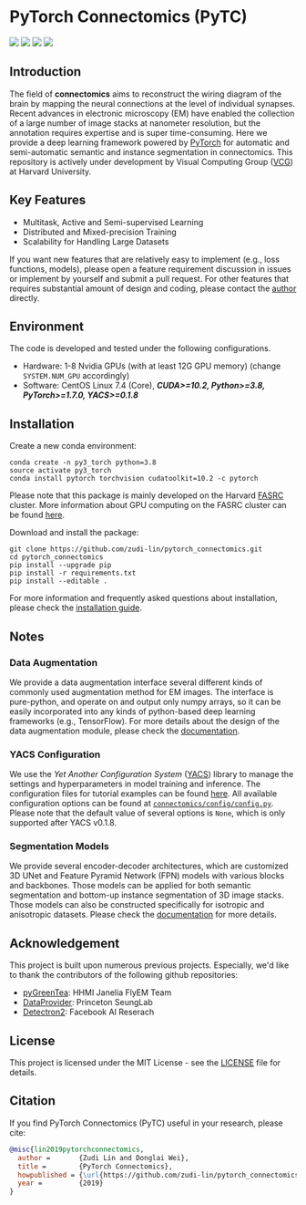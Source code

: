 # PyTorch Connectomics (PyTC)

<p align="left">
    <a href="https://www.python.org/">
      <img src="https://img.shields.io/badge/Python-3.8-ff69b4.svg" /></a>
    <a href= "https://pytorch.org/">
      <img src="https://img.shields.io/badge/PyTorch-1.7-2BAF2B.svg" /></a>
    <a href= "https://github.com/zudi-lin/pytorch_connectomics/blob/master/LICENSE">
      <img src="https://img.shields.io/badge/License-MIT-blue.svg" /></a>
    <a href= "https://zudi-lin.github.io/pytorch_connectomics/build/html/index.html">
      <img src="https://img.shields.io/badge/Documentation-Latest-2BAF2B.svg" /></a>
</p>

## Introduction

The field of **connectomics** aims to reconstruct the wiring diagram of the brain by mapping the neural connections at the level of individual synapses. Recent advances in electronic microscopy (EM) have enabled the collection of a large number of image stacks at nanometer resolution, but the annotation requires expertise and is super time-consuming. Here we provide a deep learning framework powered by [PyTorch](https://pytorch.org/) for automatic and semi-automatic semantic and instance segmentation in connectomics. This repository is actively under development by Visual Computing Group ([VCG](https://vcg.seas.harvard.edu)) at Harvard University.

## Key Features

- Multitask, Active and Semi-supervised Learning
- Distributed and Mixed-precision Training
- Scalability for Handling Large Datasets

If you want new features that are relatively easy to implement (e.g., loss functions, models), please open a feature requirement discussion in issues or implement by yourself and submit a pull request. For other features that requires substantial amount of design and coding, please contact the [author](https://github.com/zudi-lin) directly.

## Environment

The code is developed and tested under the following configurations.

- Hardware: 1-8 Nvidia GPUs (with at least 12G GPU memory) (change ```SYSTEM.NUM_GPU``` accordingly)
- Software: CentOS Linux 7.4 (Core), ***CUDA>=10.2, Python>=3.8, PyTorch>=1.7.0, YACS>=0.1.8***

## Installation

Create a new conda environment:

```shell
conda create -n py3_torch python=3.8
source activate py3_torch
conda install pytorch torchvision cudatoolkit=10.2 -c pytorch
```

Please note that this package is mainly developed on the Harvard [FASRC](https://www.rc.fas.harvard.edu) cluster. More information about GPU computing on the FASRC cluster can be found [here](https://www.rc.fas.harvard.edu/resources/documentation/gpgpu-computing-on-the-cluster/).

Download and install the package:

```shell
git clone https://github.com/zudi-lin/pytorch_connectomics.git
cd pytorch_connectomics
pip install --upgrade pip
pip install -r requirements.txt
pip install --editable .
```

For more information and frequently asked questions about installation, please check the [installation guide](https://zudi-lin.github.io/pytorch_connectomics/build/html/notes/installation.html).

## Notes

### Data Augmentation

We provide a data augmentation interface several different kinds of commonly used augmentation method for EM images. The interface is pure-python, and operate on and output only numpy arrays, so it can be easily incorporated into any kinds of python-based deep learning frameworks (e.g., TensorFlow). For more details about the design of the data augmentation module, please check the [documentation](https://zudi-lin.github.io/pytorch_connectomics/build/html/modules/data.html#module-connectomics.data.augmentation).

### YACS Configuration

We use the *Yet Another Configuration System* ([YACS](https://github.com/rbgirshick/yacs)) library to manage the settings and hyperparameters in model training and inference. The configuration files for tutorial examples can be found [here](https://github.com/zudi-lin/pytorch_connectomics/tree/master/configs). All available configuration options can be found at [```connectomics/config/config.py```](https://github.com/zudi-lin/pytorch_connectomics/blob/master/connectomics/config/config.py). Please note that the default value of several options is ```None```, which is only supported after YACS v0.1.8.

### Segmentation Models

We provide several encoder-decoder architectures, which are customized 3D UNet and Feature Pyramid Network (FPN) models with various blocks and backbones. Those models can be applied for both semantic segmentation and bottom-up instance segmentation of 3D image stacks. Those models can also be constructed specifically for isotropic
and anisotropic datasets. Please check the [documentation](https://zudi-lin.github.io/pytorch_connectomics/build/html/index.html) for more details.

## Acknowledgement

This project is built upon numerous previous projects. Especially, we'd like to thank the contributors of the following github repositories:

- [pyGreenTea](https://github.com/naibaf7/PyGreentea): HHMI Janelia FlyEM Team
- [DataProvider](https://github.com/torms3/DataProvider): Princeton SeungLab
- [Detectron2](https://github.com/facebookresearch/detectron2): Facebook AI Reserach

## License

This project is licensed under the MIT License - see the [LICENSE](https://github.com/zudi-lin/pytorch_connectomics/blob/master/LICENSE) file for details.

## Citation

If you find PyTorch Connectomics (PyTC) useful in your research, please cite:

```bibtex
@misc{lin2019pytorchconnectomics,
  author =       {Zudi Lin and Donglai Wei},
  title =        {PyTorch Connectomics},
  howpublished = {\url{https://github.com/zudi-lin/pytorch_connectomics}},
  year =         {2019}
}
```
